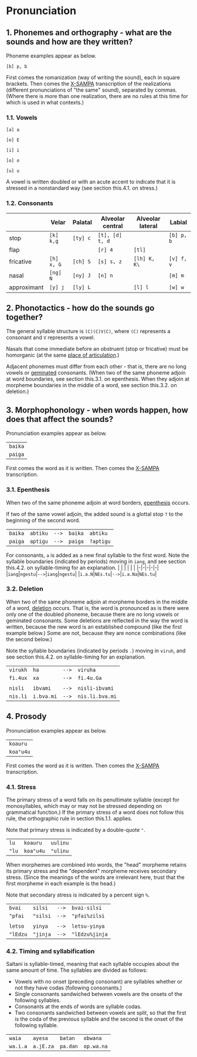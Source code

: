 # Pronunciation

## 1. Phonemes and orthography - what are the sounds and how are they written?

Phoneme examples appear as below.

```[b] p, b```

First comes the romanization (way of writing the sound), each in square brackets.
Then comes the [X-SAMPA](https://en.wikipedia.org/wiki/X-SAMPA) transcription
of the realizations (different pronunciations of "the same" sound), separated by
commas. (Where there is more than one realization, there are no rules at this time
for which is used in what contexts.)

### 1.1. Vowels

```[a] a```

```[e] E```

```[i] i```

```[o] o```

```[u] u```

A vowel is written doubled or with an acute accent to indicate that it is stressed in
a nonstandard way (see section this.4.1. on stress.)

### 1.2. Consonants

| | Velar | Palatal | Alveolar central | Alveolar lateral | Labial |
|---|---|---|---|---|---|
| stop | ```[k] k,g``` | ```[ty] c``` | ```[t], [d] t, d``` | | ```[b] p, b``` |
| flap | | | ```[r] 4``` | ```[tl]``` | |
| fricative | ```[h] x, G``` | ```[ch] S``` | ```[s] s, z``` | ```[lh] K, K\ ``` | ```[v] f, v``` |
| nasal | ```[ng] N``` | ```[ny] J``` | ```[n] n``` | | ```[m] m``` |
| approximant | ```[y] j``` | ```[ly] L``` | | ```[l] l``` | ```[w] w``` |

## 2. Phonotactics - how do the sounds go together?

The general syllable structure is ```(C)(C)V(C)```, where ```(C)``` represents a
consonant and ```V``` represents a vowel.

Nasals that come immediate before an obstruent (stop or fricative) must be homorganic
(at the same [place of articulation](https://en.wikipedia.org/wiki/Place_of_articulation).)

Adjacent phonemes must differ from each other - that is, there are no long vowels or
[geminated](https://en.wikipedia.org/wiki/Gemination) consonants. (When two of the
same phoneme adjoin at word boundaries, see section this.3.1. on epenthesis. When they
adjoin at morpheme boundaries in the middle of a word, see section this.3.2. on
deletion.)

## 3. Morphophonology - when words happen, how does that affect the sounds?

Pronunciation examples appear as below.

| |
|-|
|```baika```|
|```paiga```|

First comes the word as it is written. Then comes the
[X-SAMPA](https://en.wikipedia.org/wiki/X-SAMPA) transcription.

### 3.1. Epenthesis

When two of the same phoneme adjoin at word borders, [epenthesis](https://en.wikipedia.org/wiki/Epenthesis)
occurs.

If two of the same vowel adjoin, the added sound is a glottal stop ```?``` to the
beginning of the second word.

| | | | | |
|-|-|-|-|-|
|```baika```|```abtiku```|```-->```|```baika```|```abtiku```|
|```paiga```|```aptigu```|```-->```|```paiga```|```?aptigu```|

For consonants, ```a``` is added as a new final syllable to the first word. Note the
syllable boundaries (indicated by periods) moving in ```iang```, and see section this.4.2.
on syllable-timing for an explanation.
| | | | | |
|-|-|-|-|-|
|```iang```|```ngestu```|```-->```|```iang```|```ngestu```|
|```i.a.N```|```NEs.tu```|```-->```|```i.a.Na```|```NEs.tu```|

### 3.2. Deletion

When two of the same phoneme adjoin at morpheme borders in the middle of a word,
[deletion](https://en.wikipedia.org/wiki/Elision) occurs. That is, the word is
pronounced as is there were only one of the doubled phoneme, because there are no
long vowels or geminated consonants. Some deletions are reflected in the way the
word is written, because the new word is an established compound (like the first
example below.) Some are not, because they are nonce combinations (like the second
below.)

Note the syllable boundaries (indicated by periods ```.```) moving in ```viruh```, and
see section this.4.2. on syllable-timing for an explanation.

| | | | |
|-|-|-|-|
|```virukh```|```ha```|```-->```|```viruha```|
|```fi.4ux```|```xa```|```-->```|```fi.4u.Ga```|
| | | | |
|```nisli```|```ibvami```|```-->```|```nisli-ibvami```|
|```nis.li```|```i.bva.mi```|```-->```|```nis.li.bva.mi```|

## 4. Prosody

Pronunciation examples appear as below.

| |
|-|
|```koauru```|
|```koa"u4u```|

First comes the word as it is written. Then comes the
[X-SAMPA](https://en.wikipedia.org/wiki/X-SAMPA) transcription.

### 4.1. Stress

The primary stress of a word falls on its penultimate syllable (except for
monosyllables, which may or may not be stressed depending on grammatical function.)
If the primary stress of a word does not follow this rule, the orthographic rule
in section this.1.1. applies.

Note that primary stress is indicated by a double-quote ```"```.

| | | |
|-|-|-|
|```lu```|```koauru```|```uulinu```|
|```"lu```|```koa"u4u```|```"ulinu```|

When morphemes are combined into words, the "head" morpheme retains its primary stress
and the "dependent" morpheme receives secondary stress. (Since the meanings of the
words are irrelevant here, trust that the first morpheme in each example is the head.)

Note that secondary stress is indicated by a percent sign ```%```.

| | | | |
|-|-|-|-|
|```bvai```|```silsi```|```-->```|```bvai-silsi```|
|```"pfai```|```"silsi```|```-->```|```"pfai%zilsi```|
| | | | |
|```letso```|```yinya```|```-->```|```letsu-yinya```|
|```"lEdzu```|```"jinja```|```-->```|```"lEdzu%jinja```|

### 4.2. Timing and syllabification

Saltani is syllable-timed, meaning that each syllable occupies about the same amount
of time. The syllables are divided as follows:

* Vowels with no onset (preceding consonant) are syllables whether or not they have
codas (following consonants.)
* Single consonants sandwiched between vowels are the onsets of the following
syllables.
* Consonants at the ends of words are syllable codas.
* Two consonants sandwiched between vowels are split, so that the first is the
coda of the previous syllable and the second is the onset of the following syllable.

| | | | |
|-|-|-|-|
|```waia```|```ayesa```|```batan```|```obwana```|
|```wa.i.a```|```a.jE.za```|```pa.dan```|```op.wa.na```|
